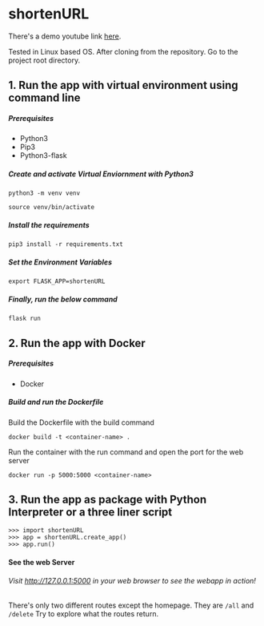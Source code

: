 # shortenURL
There's a demo youtube link <a href="https://www.youtube.com/watch?v=Mv7iC2ppCnU">here</a>.

Tested in Linux based OS. After cloning from the repository. Go to the project root directory.

## 1. Run the app with virtual environment using command line
##### Prerequisites
<ul>
  <li>Python3</li>
  <li>Pip3</li>
  <li>Python3-flask</li>
</ul>

##### Create and activate Virtual Enviornment with Python3
```
python3 -m venv venv
```
```
source venv/bin/activate
```

##### Install the requirements
```
pip3 install -r requirements.txt
```

##### Set the Environment Variables
```
export FLASK_APP=shortenURL
```

##### Finally, run the below command
```
flask run
```

## 2. Run the app with Docker
##### Prerequisites
<ul>
  <li>Docker</li>
</ul>

##### Build and run the Dockerfile
Build the Dockerfile with the build command
```
docker build -t <container-name> .
```
Run the container with the run command and open the port for the web server
```
docker run -p 5000:5000 <container-name>
```
## 3. Run the app as package with Python Interpreter or a three liner script
```
>>> import shortenURL
>>> app = shortenURL.create_app()
>>> app.run()
```
#### See the web Server
###### Visit http://127.0.0.1:5000 in your web browser to see the webapp in action!

There's only two different routes except the homepage. They are ```/all``` and ```/delete```
Try to explore what the routes return.
